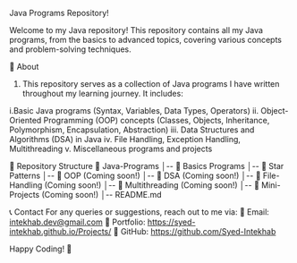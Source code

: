 Java Programs Repository!

Welcome to my Java repository! This repository contains all my Java programs, from the basics to advanced topics, covering various concepts and problem-solving techniques.


📌 About
1. This repository serves as a collection of Java programs I have written throughout my learning journey. It includes:

i.Basic Java programs (Syntax, Variables, Data Types, Operators)
ii. Object-Oriented Programming (OOP) concepts (Classes, Objects, Inheritance, Polymorphism, Encapsulation, Abstraction)
iii. Data Structures and Algorithms (DSA) in Java
iv. File Handling, Exception Handling, Multithreading
v. Miscellaneous programs and projects


📁 Repository Structure
    📂 Java-Programs
    │-- 📂 Basics Programs
    │-- 📂 Star Patterns
    │-- 📂 OOP (Coming soon!)
    │-- 📂 DSA (Coming soon!)
    │-- 📂 File-Handling (Coming soon!)
    │-- 📂 Multithreading (Coming soon!)
    │-- 📂 Mini-Projects (Coming soon!)
    │-- README.md


📞 Contact
For any queries or suggestions, reach out to me via:
📧 Email: intekhab.dev@gmail.com
💼 Portfolio: https://syed-intekhab.github.io/Projects/
🐙 GitHub: https://github.com/Syed-Intekhab

Happy Coding! 🚀